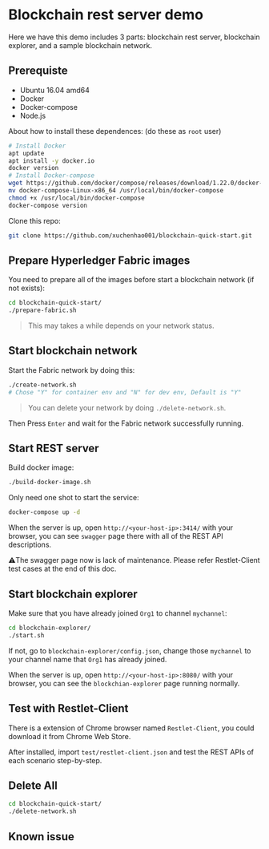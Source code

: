 # Blockchain rest server demo

Here we have this demo includes 3 parts: blockchain rest server, blockchain explorer, and a sample blockchain network.

## Prerequiste

* Ubuntu 16.04 amd64
* Docker
* Docker-compose
* Node.js

About how to install these dependences: (do these as `root` user)

```bash
# Install Docker
apt update
apt install -y docker.io
docker version
# Install Docker-compose
wget https://github.com/docker/compose/releases/download/1.22.0/docker-compose-Linux-x86_64
mv docker-compose-Linux-x86_64 /usr/local/bin/docker-compose
chmod +x /usr/local/bin/docker-compose
docker-compose version
```

Clone this repo:

```bash
git clone https://github.com/xuchenhao001/blockchain-quick-start.git
```

## Prepare Hyperledger Fabric images

You need to prepare all of the images before start a blockchain network (if not exists):

```bash
cd blockchain-quick-start/
./prepare-fabric.sh
```

> This may takes a while depends on your network status.

## Start blockchain network

Start the Fabric network by doing this:

```bash
./create-network.sh
# Chose "Y" for container env and "N" for dev env, Default is "Y"
```

> You can delete your network by doing `./delete-network.sh`.

Then Press `Enter` and wait for the Fabric network successfully running.

## Start REST server

Build docker image:

```bash
./build-docker-image.sh
```

Only need one shot to start the service:

```bash
docker-compose up -d
```

When the server is up, open `http://<your-host-ip>:3414/` with your browser, you can see `swagger` page there with all of the REST API descriptions.

:warning:The swagger page now is lack of maintenance. Please refer Restlet-Client test cases at the end of this doc.


## Start blockchain explorer

Make sure that you have already joined `Org1` to channel `mychannel`:

```bash
cd blockchain-explorer/
./start.sh
```

If not, go to `blockchain-explorer/config.json`, change those `mychannel` to your channel name that `Org1` has already joined.

When the server is up, open `http://<your-host-ip>:8080/` with your browser, you can see the `blockchian-explorer` page running normally.

## Test with Restlet-Client

There is a extension of Chrome browser named `Restlet-Client`, you could download it from Chrome Web Store.

After installed, import `test/restlet-client.json` and test the REST APIs of each scenario step-by-step.

## Delete All

```bash
cd blockchain-quick-start/
./delete-network.sh
```

## Known issue
